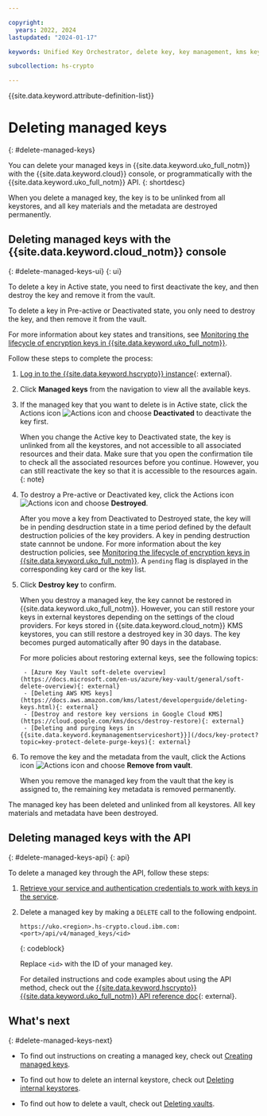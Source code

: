 ```yaml
---

copyright:
  years: 2022, 2024
lastupdated: "2024-01-17"

keywords: Unified Key Orchestrator, delete key, key management, kms key, UKO

subcollection: hs-crypto

---
```


{{site.data.keyword.attribute-definition-list}}




# Deleting managed keys
{: #delete-managed-keys}

You can delete your managed keys in {{site.data.keyword.uko_full_notm}} with the {{site.data.keyword.cloud}} console, or programmatically with the {{site.data.keyword.uko_full_notm}} API.
{: shortdesc}

When you delete a managed key, the key is to be unlinked from all keystores, and all key materials and the metadata are destroyed permanently.


## Deleting managed keys with the {{site.data.keyword.cloud_notm}} console
{: #delete-managed-keys-ui}
{: ui}

To delete a key in Active state, you need to first deactivate the key, and then destroy the key and remove it from the vault. 

To delete a key in Pre-active or Deactivated state, you only need to destroy the key, and then remove it from the vault.

For more information about key states and transitions, see [Monitoring the lifecycle of encryption keys in {{site.data.keyword.uko_full_notm}}](/docs/hs-crypto?topic=hs-crypto-uko-key-states).

Follow these steps to complete the process:

1. [Log in to the {{site.data.keyword.hscrypto}} instance](https://cloud.ibm.com/login){: external}.
2. Click **Managed keys** from the navigation to view all the available keys.
3. If the managed key that you want to delete is in Active state, click the Actions icon ![Actions icon](../icons/action-menu-icon.svg "Actions") and choose **Deactivated** to deactivate the key first.

   When you change the Active key to Deactivated state, the key is unlinked from all the keystores, and not accessible to all associated resources and their data. Make sure that you open the confirmation tile to check all the associated resources before you continue. However, you can still reactivate the key so that it is accessible to the resources again.
    {: note}

4. To destroy a Pre-active or Deactivated key, click the Actions icon ![Actions icon](../icons/action-menu-icon.svg "Actions") and choose **Destroyed**.
    
    After you move a key from Deactivated to Destroyed state, the key will be in pending desdruction state in a time period defined by the default destruction policies of the key providers. A key in pending destruction state cannnot be undone. For more information about the key destruction policies, see [Monitoring the lifecycle of encryption keys in {{site.data.keyword.uko_full_notm}}](/docs/hs-crypto?topic=hs-crypto-uko-key-states). A `pending` flag is displayed in the corresponding key card or the key list.

5. Click **Destroy key** to confirm.

    When you destroy a managed key, the key cannot be restored in {{site.data.keyword.uko_full_notm}}. However, you can still restore your keys in external keystores depending on the settings of the cloud providers. For keys stored in {{site.data.keyword.cloud_notm}} KMS keystores, you can still restore a destroyed key in 30 days. The key becomes purged automatically after 90 days in the database. 

    For more policies about restoring external keys, see the following topics:
    
        - [Azure Key Vault soft-delete overview](https://docs.microsoft.com/en-us/azure/key-vault/general/soft-delete-overview){: external}
        - [Deleting AWS KMS keys](https://docs.aws.amazon.com/kms/latest/developerguide/deleting-keys.html){: external}
        - [Destroy and restore key versions in Google Cloud KMS](https://cloud.google.com/kms/docs/destroy-restore){: external}
        - [Deleting and purging keys in {{site.data.keyword.keymanagementserviceshort}}](/docs/key-protect?topic=key-protect-delete-purge-keys){: external}

6. To remove the key and the metadata from the vault, click the Actions icon ![Actions icon](../icons/action-menu-icon.svg "Actions") and choose **Remove from vault**.
   
   When you remove the managed key from the vault that the key is assigned to, the remaining key metadata is removed permanently. 

The managed key has been deleted and unlinked from all keystores. All key materials and metadata have been destroyed. 

## Deleting managed keys with the API
{: #delete-managed-keys-api}
{: api}

To delete a managed key through the API, follow these steps:

1. [Retrieve your service and authentication credentials to work with keys in the service](/docs/hs-crypto?topic=hs-crypto-set-up-uko-api).
   
2. Delete a managed key by making a `DELETE` call to the following endpoint.

    ```
    https://uko.<region>.hs-crypto.cloud.ibm.com:<port>/api/v4/managed_keys/<id>
    ```
    {: codeblock}

    Replace `<id>` with the ID of your managed key.

    For detailed instructions and code examples about using the API method, check out the [{{site.data.keyword.hscrypto}} {{site.data.keyword.uko_full_notm}} API reference doc](/apidocs/uko#delete-managed-key){: external}.



## What's next
{: #delete-managed-keys-next}

- To find out instructions on creating a managed key, check out [Creating managed keys](/docs/hs-crypto?topic=hs-crypto-create-managed-keys).
  
- To find out how to delete an internal keystore, check out [Deleting internal keystores](/docs/hs-crypto?topic=hs-crypto-delete-internal-keystores).

- To find out how to delete a vault, check out [Deleting vaults](/docs/hs-crypto?topic=hs-crypto-delete-vaults).


